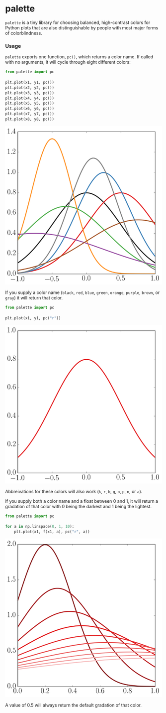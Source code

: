 # palette

`palette` is a tiny library for choosing balanced, high-contrast colors for Python plots that are also distinguishable by people with most major forms of colorblindness.

### Usage

`palette` exports one function, `pc()`, which returns a color name. If called with no arguments, it will cycle through eight different colors:

```Python
from palette import pc

plt.plot(x1, y1, pc())
plt.plot(x2, y2, pc())
plt.plot(x3, y3, pc())
plt.plot(x4, y4, pc())
plt.plot(x5, y5, pc())
plt.plot(x6, y6, pc())
plt.plot(x7, y7, pc())
plt.plot(x8, y8, pc())
```

![cycling through colors](README_images/color_cycle.png)

If you supply a color name (`black`, `red`, `blue`, `green`, `orange`, `purple`, `brown`, or `gray`) it will return that color.

```Python
from palette import pc

plt.plot(x1, y1, pc("r"))
```

![single color](README_images/one_color.png)

Abbreivations for these colors will also work (`k`, `r`, `b`, `g`, `o`, `p`, `n`, or `a`).

If you supply both a color name and a float between 0 and 1, it will return a gradation of that color with 0 being the darkest and 1 being the lightest.

```Python
from palette import pc

for a in np.linspace(0, 1, 10):
    plt.plot(x1, f(x1, a), pc("r", a))
```

![color gradations](README_images/color_range.png)

A value of 0.5 will always return the default gradation of that color.
